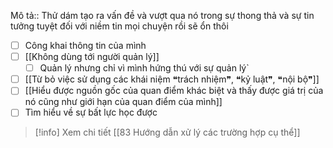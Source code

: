Mô tả:: Thử dám tạo ra vấn đề và vượt qua nó trong sự thong thả và sự tin tưởng tuyệt đối với niềm tin mọi chuyện rồi sẽ ổn thôi

- [ ] Công khai thông tin của mình
- [ ] [[Không dùng tới người quản lý]]
	- [ ] Quản lý nhưng chỉ vì mình hứng thú với sự quản lý`
- [ ] [[Từ bỏ việc sử dụng các khái niệm ❝trách nhiệm❞, ❝kỷ luật❞, ❝nội bộ❞]]
- [ ] [[Hiểu được nguồn gốc của quan điểm khác biệt và thấy được giá trị của nó cũng như giới hạn của quan điểm của mình]]
 - [ ] Tìm hiểu về sự bất lực học được
> [!info] Xem chi tiết
> [[83 Hướng dẫn xử lý các trường hợp cụ thể]]
